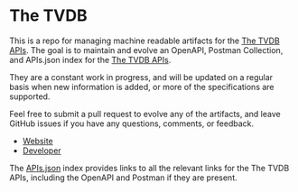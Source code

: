 # The TVDBThis is a repo for managing machine readable artifacts for the [The TVDB APIs](http://thetvdb.com). The goal is to maintain and evolve an OpenAPI, Postman Collection, and APIs.json index for the [The TVDB APIs](http://thetvdb.com).They are a constant work in progress, and will be updated on a regular basis when new information is added, or more of the specifications are supported.Feel free to submit a pull request to evolve any of the artifacts, and leave GitHub issues if you have any questions, comments, or feedback.- [Website](http://thetvdb.com)- [Developer](http://thetvdb.com)The [APIs.json](https://github.com/api-evangelist/the-tvdb/blob/master/apis.json) index provides links to all the relevant links for the The TVDB APIs, including the OpenAPI and Postman if they are present.